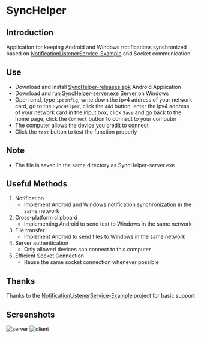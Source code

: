 SyncHelper
===================================

## Introduction
Application for keeping Android and Windows notifications synchronized based on [NotificationListenerService-Example](https://github.com/kpbird/NotificationListenerService-Example/tree/master/NLSExample/src/main) and Socket communication

## Use
* Download and install [SyncHelper-releases.apk](https://github.com/TouwaErioer/SyncHelper/releases) Android Application
* Download and run [SyncHelper-server.exe](https://github.com/TouwaErioer/SyncHelper/releases) Server on Windows
* Open cmd, type `ipconfig`, write down the ipv4 address of your network card, go to the `SyncHelper`, click the `Add` button, enter the ipv4 address of your network card in the input box, click `Save` and go back to the home page, click the `Connect` button to connect to your computer
* The computer allows the device you credit to connect
* Click the `test` button to test the function properly

## Note
* The file is saved in the same directory as SyncHelper-server.exe

## Useful Methods
1. Notification
	* Implement Android and Windows notification synchronization in the same network
2. Cross-platform clipboard
	* Implementing Android to send text to Windows in the same network
3. File transfer
    * Implement Android to send files to Windows in the same network
4. Server authentication
    * Only allowed devices can connect to this computer
5. Efficient Socket Connection
    * Reuse the same socket connection whenever possible

## Thanks

Thanks to the [NotificationListenerService-Example](https://github.com/kpbird/NotificationListenerService-Example/tree/master/NLSExample/src/main) project for basic support

## Screenshots
![server](https://s3.jpg.cm/2021/08/15/IcSi9h.png)
![client](https://s3.jpg.cm/2021/08/15/IcYI1L.png)
